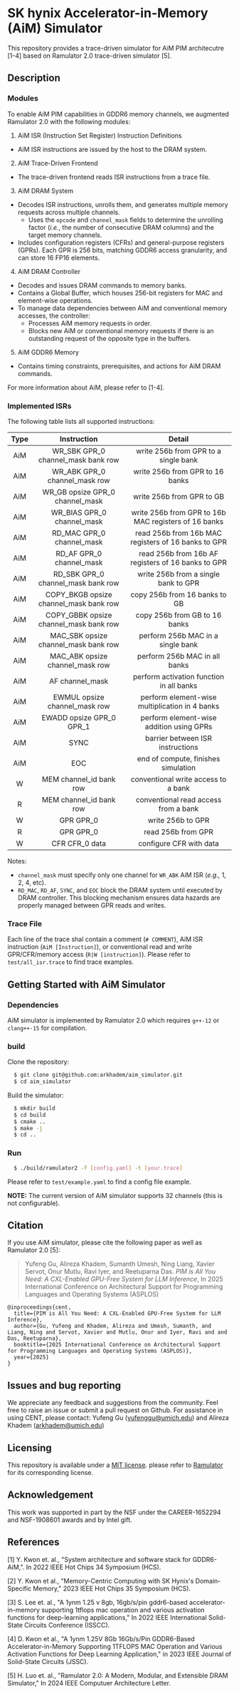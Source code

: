 # SK hynix Accelerator-in-Memory (AiM) Simulator

This repository provides a trace-driven simulator for AiM PIM architecutre [1-4] based on Ramulator 2.0 trace-driven simulator [5].

## Description

### Modules

To enable AiM PIM capabilities in GDDR6 memory channels, we augmented Ramulator 2.0 with the following modules:

1. AiM ISR (Instruction Set Register) Instruction Definitions
  - AiM ISR instructions are issued by the host to the DRAM system.
2. AiM Trace-Driven Frontend
  - The trace-driven frontend reads ISR instructions from a trace file.
3. AiM DRAM System
  - Decodes ISR instructions, unrolls them, and generates multiple memory requests across multiple channels.
    - Uses the `opcode` and `channel_mask` fields to determine the unrolling factor (*i.e.*, the number of consecutive DRAM columns) and the target memory channels.
  - Includes configuration registers (CFRs) and general-purpose registers (GPRs). Each GPR is 256 bits, matching GDDR6 access granularity, and can store 16 FP16 elements.
4. AiM DRAM Controller
  - Decodes and issues DRAM commands to memory banks.
  - Contains a Global Buffer, which houses 256-bit registers for MAC and element-wise operations.
  - To manage data dependencies between AiM and conventional memory accesses, the controller:
    - Processes AiM memory requests in order.
    - Blocks new AiM or conventional memory requests if there is an outstanding request of the opposite type in the buffers.
5. AiM GDDR6 Memory
  - Contains timing constraints, prerequisites, and actions for AiM DRAM commands.

For more information about AiM, please refer to [1-4].

### Implemented ISRs

The following table lists all supported instructions:

| Type | Instruction | Detail |
| :-----: | :-------------: | :----: |
| AiM | WR_SBK GPR_0 channel_mask bank row | write 256b from GPR to a single bank |
| AiM | WR_ABK GPR_0 channel_mask row | write 256b from GPR to 16 banks |
| AiM | WR_GB opsize GPR_0 channel_mask | write 256b from GPR to GB |
| AiM | WR_BIAS GPR_0 channel_mask | write 256b from GPR to 16b MAC registers of 16 banks |
| AiM | RD_MAC GPR_0 channel_mask | read 256b from 16b MAC registers of 16 banks to GPR |
| AiM | RD_AF GPR_0 channel_mask | read 256b from 16b AF registers of 16 banks to GPR |
| AiM | RD_SBK GPR_0 channel_mask bank row | write 256b from a single bank to GPR |
| AiM | COPY_BKGB opsize channel_mask bank row | copy 256b from 16 banks to GB |
| AiM | COPY_GBBK opsize channel_mask bank row | copy 256b from GB to 16 banks |
| AiM | MAC_SBK opsize channel_mask bank row | perform 256b MAC in a single bank |
| AiM | MAC_ABK opsize channel_mask row | perform 256b MAC in all banks |
| AiM | AF channel_mask | perform activation function in all banks |
| AiM | EWMUL opsize channel_mask row | perform element-wise multiplication in 4 banks |
| AiM | EWADD opsize GPR_0 GPR_1 | perform element-wise addition using GPRs |
| AiM | SYNC | barrier between ISR instructions |
| AiM | EOC | end of compute, finishes simulation |
| W | MEM channel_id bank row | conventional write access to a bank |
| R | MEM channel_id bank row | conventional read access from a bank |
| W | GPR GPR_0 | write 256b to GPR |
| R | GPR GPR_0 | read 256b from GPR |
| W | CFR CFR_0 data | configure CFR with data |

Notes:
- `channel_mask` must specify only one channel for `WR_ABK` AiM ISR (*e.g.,* 1, 2, 4, etc).
- `RD_MAC`, `RD_AF`, `SYNC`, and `EOC` block the DRAM system until executed by DRAM controller. This blocking mechanism ensures data hazards are properly managed between GPR reads and writes.

### Trace File

Each line of the trace shal contain a comment (`# COMMENT`), AiM ISR instruction (`AiM [Instruction]`), or conventional read and write GPR/CFR/memory access (`R|W [instruction]`).
Please refer to `test/all_isr.trace` to find trace examples.

## Getting Started with AiM Simulator

### Dependencies

AiM simulator is implemented by Ramulator 2.0 which requires `g++-12` or `clang++-15` for compilation.

### build

Clone the repository:
```bash
  $ git clone git@github.com:arkhadem/aim_simulator.git
  $ cd aim_simulator
```

Build the simulator:
```bash
  $ mkdir build
  $ cd build
  $ cmake ..
  $ make -j
  $ cd ..
```

### Run
```bash
  $ ./build/ramulator2 -f [config.yaml] -t [your.trace]
```

Please refer to `test/example.yaml` to find a config file example.

**NOTE:** The current version of AiM simulator supports 32 channels (this is not configurable).

## Citation

If you use AiM simulator, please cite the following paper as well as Ramulator 2.0 [5]:

> Yufeng Gu, Alireza Khadem, Sumanth Umesh, Ning Liang, Xavier Servot, Onur Mutlu, Ravi Iyer, and Reetuparna Das.
> *PIM is All You Need: A CXL-Enabled GPU-Free System for LLM Inference*,
> In 2025 International Conference on Architectural Support for Programming Languages and Operating Systems (ASPLOS)

```
@inproceedings{cent,
  title={PIM is All You Need: A CXL-Enabled GPU-Free System for LLM Inference},
  author={Gu, Yufeng and Khadem, Alireza and Umesh, Sumanth, and Liang, Ning and Servot, Xavier and Mutlu, Onur and Iyer, Ravi and and Das, Reetuparna},
  booktitle={2025 International Conference on Architectural Support for Programming Languages and Operating Systems (ASPLOS)}, 
  year={2025}
}
```

## Issues and bug reporting

We appreciate any feedback and suggestions from the community.
Feel free to raise an issue or submit a pull request on Github.
For assistance in using CENT, please contact: Yufeng Gu (yufenggu@umich.edu) and Alireza Khadem (arkhadem@umich.edu)

## Licensing

This repository is available under a [MIT license](/LICENSE).
please refer to [Ramulator](https://github.com/CMU-SAFARI/ramulator) for its corresponding license.

## Acknowledgement

This work was supported in part by the NSF under the CAREER-1652294 and NSF-1908601 awards and by Intel gift.

## References

[1] Y. Kwon et. al., "System architecture and software stack for GDDR6-AiM,". In 2022 IEEE Hot Chips 34 Symposium (HCS).

[2] Y. Kwon et al., "Memory-Centric Computing with SK Hynix's Domain-Specific Memory," 2023 IEEE Hot Chips 35 Symposium (HCS).

[3] S. Lee et. al., "A 1ynm 1.25 v 8gb, 16gb/s/pin gddr6-based accelerator-in-memory supporting 1tflops mac operation and various activation functions for deep-learning applications," In 2022 IEEE International Solid-State Circuits Conference (ISSCC).

[4] D. Kwon et al., "A 1ynm 1.25V 8Gb 16Gb/s/Pin GDDR6-Based Accelerator-in-Memory Supporting 1TFLOPS MAC Operation and Various Activation Functions for Deep Learning Application," in 2023 IEEE Journal of Solid-State Circuits (JSSC).

[5] H. Luo et. al., "Ramulator 2.0: A Modern, Modular, and Extensible DRAM Simulator," In 2024 IEEE Computuer Architecture Letter.